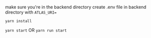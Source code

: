 make sure you're in the backend directory
create .env file in backend directory with `ATLAS_URI=`

`yarn install`

`yarn start` OR `yarn run start`